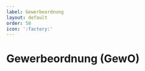 ```yaml
---
label: Gewerbeordnung
layout: default
order: 50
icon: ':factory:'
---
```


# Gewerbeordnung (GewO)

